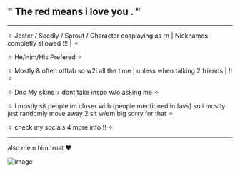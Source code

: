

## "  The red means i love you   . "
-----------------------------------------------------------------------------------------------------------------------------------------------------


✧ Jester / Seedly / Sprout / Character cosplaying as rn | Nicknames completly allowed !!! |  ✧   

✧ He/Him/His Prefered ✧

✧ Mostly & often offtab so w2i all the time  | unless when talking 2 friends | !! ✧

✧ Dnc My skins + dont take inspo w/o asking me ✧

✧ I mostly sit people im closer with (people mentioned in favs) so i mostly just randomly move away 2 sit w/em big sorry for that ✧ 

✧ check my socials 4 more info !! ✧



-----------------------------------------------------------------------------------------------------------------------------------------------------

also me n him trust ❤️

![image](https://github.com/user-attachments/assets/4b57c346-3f90-4166-a9ae-ade82c99eaec)
































